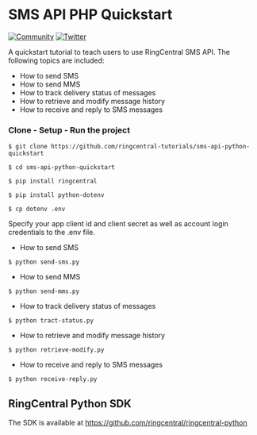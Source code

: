 # SMS API PHP Quickstart

[![Community][community-img]][community-url]
[![Twitter][twitter-img]][twitter-url]

 [community-img]: https://img.shields.io/badge/dynamic/json.svg?label=community&colorB=&suffix=%20users&query=$.approximate_people_count&uri=http%3A%2F%2Fapi.getsatisfaction.com%2Fcompanies%2F102909.json
 [community-url]: https://devcommunity.ringcentral.com/ringcentraldev
 [twitter-img]: https://img.shields.io/twitter/follow/ringcentraldevs.svg?style=social&label=follow
 [twitter-url]: https://twitter.com/RingCentralDevs

A quickstart tutorial to teach users to use RingCentral SMS API. The following topics are included:

- How to send SMS
- How to send MMS
- How to track delivery status of messages
- How to retrieve and modify message history
- How to receive and reply to SMS messages

### Clone - Setup - Run the project
```
$ git clone https://github.com/ringcentral-tutorials/sms-api-python-quickstart

$ cd sms-api-python-quickstart

$ pip install ringcentral

$ pip install python-dotenv

$ cp dotenv .env
```
Specify your app client id and client secret as well as account login credentials to the .env file.

- How to send SMS
```
$ python send-sms.py
```
- How to send MMS
```
$ python send-mms.py
```
- How to track delivery status of messages
```
$ python tract-status.py
```
- How to retrieve and modify message history
```
$ python retrieve-modify.py
```
- How to receive and reply to SMS messages
```
$ python receive-reply.py
```

## RingCentral Python SDK
The SDK is available at https://github.com/ringcentral/ringcentral-python
